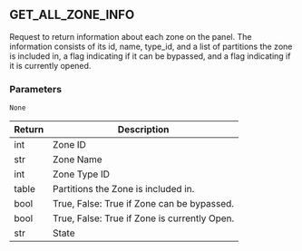 ## GET\_ALL\_ZONE\_INFO

Request to return information about each zone on the panel. The information consists of its id, name, type\_id, and  a list of partitions the zone is included in, a flag indicating if it can be bypassed, and a flag indicating if it is currently opened.


### Parameters

`None`


| Return | Description |
| --- | --- |
| int | Zone ID |
|str | Zone Name |
| int | Zone Type ID |
| table | Partitions the Zone is included in. |
| bool | True, False: True if Zone can be bypassed. |
| bool | True, False: True if Zone is currently Open. |
| str | State |
